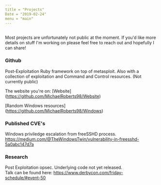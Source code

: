 ```yaml
---
title = "Projects"
Date = "2019-02-24"
menu = "main"
---
```

<br />
Most projects are unfortunately not public at the moment. If you'd like more details on stuff I'm working on please feel free to reach out and hopefully I can share!


### Github
Post-Exploitation Ruby framework on top of metasploit. Also with a collection of exploitation and Command and Control resources.
(Not currently public)

The website you're on: [Website] (https://github.com/MichaelRoberts98/Website)

[Random Windows resources] (https://github.com/MichaelRoberts98/Windows)

### Published CVE's
Windows priviledge escalation from freeSSHD process. <br />
https://medium.com/@TheWindowsTwin/vulnerability-in-freesshd-5a0abc147d7a


### Research
Post Exploitation opsec. 
Underlying code not yet released. <br />
Talk can be found here: https://www.derbycon.com/friday-schedule/#event-50
